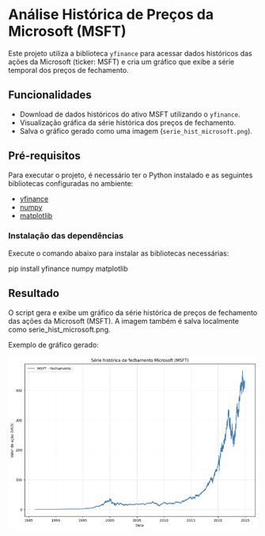 # Análise Histórica de Preços da Microsoft (MSFT)

Este projeto utiliza a biblioteca `yfinance` para acessar dados históricos das ações da Microsoft (ticker: MSFT) e cria um gráfico que exibe a série temporal dos preços de fechamento.

## Funcionalidades
- Download de dados históricos do ativo MSFT utilizando o `yfinance`.
- Visualização gráfica da série histórica dos preços de fechamento.
- Salva o gráfico gerado como uma imagem (`serie_hist_microsoft.png`).

## Pré-requisitos

Para executar o projeto, é necessário ter o Python instalado e as seguintes bibliotecas configuradas no ambiente:

- [yfinance](https://pypi.org/project/yfinance/)
- [numpy](https://pypi.org/project/numpy/)
- [matplotlib](https://pypi.org/project/matplotlib/)

### Instalação das dependências

Execute o comando abaixo para instalar as bibliotecas necessárias:

pip install yfinance numpy matplotlib

## Resultado
O script gera e exibe um gráfico da série histórica de preços de fechamento das ações da Microsoft (MSFT). A imagem também é salva localmente como serie_hist_microsoft.png.

Exemplo de gráfico gerado:

![Gráfico da série histórica](serie_hist_microsoft.png)

